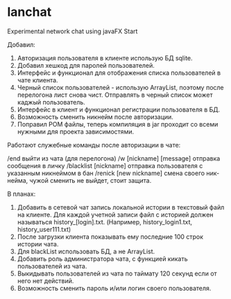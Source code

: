 # lanchat
Experimental network chat using javaFX
Start

Добавил:
1. Авторизация пользователя в клиенте использую БД sqlite.
2. Добавил хешкод для паролей пользователей.
3. Интерфейс и функционал для отображения списка пользователей в чате клиента.
4. Черный список пользователей - использую ArrayList, поэтому после перелогона лист снова чист.
   Отправлять в черный список может каджый пользователь.
5. Интерфейс в клиент и функционал регистрации пользователя в БД.
6. Возможность сменить никнейм после авторизации.
7. Поправил POM файлы, теперь компиляция в jar проходит со всеми нужными для проекта зависимостями.


Работают служебные команды после авторизации в чате:

/end				выйти из чата (для перелогона)
/w [nickname] [message]		отправка сообщения в личку
/blacklist [nickname]		отправка пользователя с указанным никнеймом в бан
/renick [new nickname]		смена своего ник-нейма, чужой сменить не выйдет, стоит защита.


В планах:
1. Добавить в сетевой чат запись локальной истории в текстовый файл на клиенте.
   Для каждой учетной записи файл с историей должен называться history_[login].txt.
   (Например, history_login1.txt, history_user111.txt)
2. После загрузки клиента показывать ему последние 100 строк истории чата.
3. Для blackList использовать БД, а не ArrayList.
4. Добавить роль администратора чата, с функцией кикать пользователей из чата.
5. Выкидывать пользователей из чата по таймату 120 секунд если от него нет действий.
6. Возможность сменить пароль и/или логин своего пользователя.
